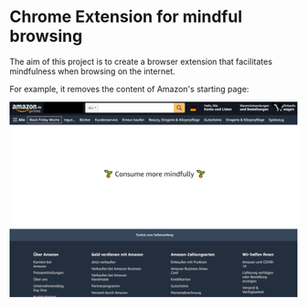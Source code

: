 # Chrome Extension for mindful browsing

The aim of this project is to create a browser extension that facilitates mindfulness when browsing on the internet.

For example, it removes the content of Amazon's starting page:

![](assets/example.png)